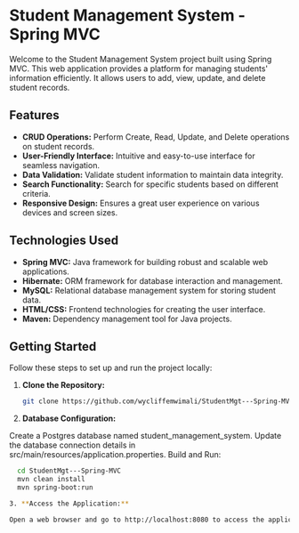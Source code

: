 # Student Management System - Spring MVC

Welcome to the Student Management System project built using Spring MVC. This web application provides a platform for managing students' information efficiently. It allows users to add, view, update, and delete student records.

## Features

- **CRUD Operations:** Perform Create, Read, Update, and Delete operations on student records.
- **User-Friendly Interface:** Intuitive and easy-to-use interface for seamless navigation.
- **Data Validation:** Validate student information to maintain data integrity.
- **Search Functionality:** Search for specific students based on different criteria.
- **Responsive Design:** Ensures a great user experience on various devices and screen sizes.

## Technologies Used

- **Spring MVC:** Java framework for building robust and scalable web applications.
- **Hibernate:** ORM framework for database interaction and management.
- **MySQL:** Relational database management system for storing student data.
- **HTML/CSS:** Frontend technologies for creating the user interface.
- **Maven:** Dependency management tool for Java projects.

## Getting Started

Follow these steps to set up and run the project locally:

1. **Clone the Repository:**
   ```bash
   git clone https://github.com/wycliffemwimali/StudentMgt---Spring-MVC.git
   
2. **Database Configuration:**

  Create a Postgres database named student_management_system.
  Update the database connection details in src/main/resources/application.properties.
  Build and Run:
  ```bash
    cd StudentMgt---Spring-MVC
    mvn clean install
    mvn spring-boot:run

3. **Access the Application:**

Open a web browser and go to http://localhost:8080 to access the application.
